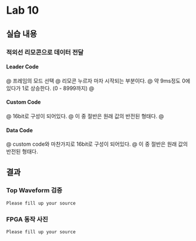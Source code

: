 # Lab 10

## 실습 내용

### **적외선 리모콘으로 데이터 전달**

#### **Leader Code** 
@ 프레임의 모드 선택
@ 리모콘 누르자 마자 시작되는 부분이다.
@ 약 9ms정도 0에 있다가 1로 상승한다. (0 - 8999까지)
@

#### **Custom Code**
@ 16bit로 구성이 되어있다.
@ 이 중 절반은 원래 값의 반전된 형태다.
@

#### **Data Code**
@ custom code와 마찬가지로 16bit로 구성이 되어있다.
@ 이 중 절반은 원래 값의 반전된 형태다.

## 결과
### **Top Waveform 검증**
 
 `Please fill up your source`

     
### **FPGA 동작 사진**
 
`Please fill up your source`

<!--stackedit_data:
eyJoaXN0b3J5IjpbLTI1NDEyNzYyNCwtMTg0NjE3OTg2NSwtMj
A4ODc0NjYxMiwtMzAzMDUyMzgxXX0=
-->